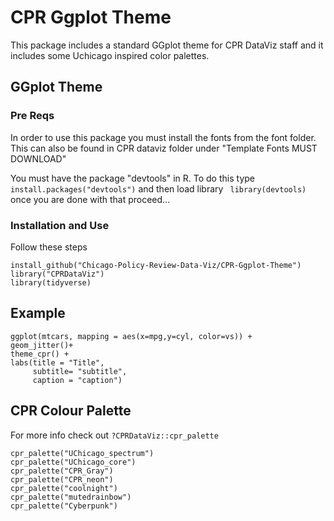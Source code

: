 # CPR Ggplot Theme
 This package includes a standard GGplot theme for CPR DataViz staff and it includes some Uchicago inspired color palettes.
 
  ## GGplot Theme
  
 ### Pre Reqs
 In order to use this package you must install the fonts from the font folder. This can also be found in CPR dataviz folder under "Template Fonts MUST DOWNLOAD"
 
 You must have the package "devtools" in R. To do this type ```install.packages("devtools")``` and then load library ``` library(devtools)``` once you are done with that proceed...
 
 ### Installation and Use
 Follow these steps
 
 ```
 install_github("Chicago-Policy-Review-Data-Viz/CPR-Ggplot-Theme")
library("CPRDataViz")
library(tidyverse)
```
 
  ## Example
  
  ``` 
ggplot(mtcars, mapping = aes(x=mpg,y=cyl, color=vs)) +
  geom_jitter()+
  theme_cpr() +
  labs(title = "Title",
       subtitle= "subtitle",
       caption = "caption")
   ``` 
   
 ## CPR Colour Palette
 
 For more info check out ```?CPRDataViz::cpr_palette```

```
cpr_palette("UChicago_spectrum")
cpr_palette("UChicago_core")
cpr_palette("CPR_Gray")
cpr_palette("CPR_neon")
cpr_palette("coolnight")
cpr_palette("mutedrainbow")
cpr_palette("Cyberpunk")
```
  
